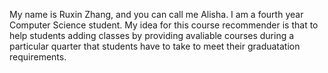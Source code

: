 My name is Ruxin Zhang, and you can call me Alisha. I am a fourth year Computer Science student. My idea for this course recommender is that to help students adding classes by providing avaliable courses during a particular quarter that students have to take to meet their graduatation requirements.
